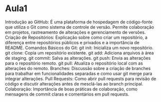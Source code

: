 # Aula1
Introdução ao GitHub: É uma plataforma de hospedagem de código-fonte que utiliza o Git como sistema de controle de versão. Permite colaboração em projetos, rastreamento de alterações e gerenciamento de versões.
Criação de Repositórios: Explicação sobre como criar um repositório, a diferença entre repositórios públicos e privados e a importância de README.
Comandos Básicos do Git:
git init: Inicializa um novo repositório.
git clone: Copia um repositório existente.
git add: Adiciona arquivos à área de staging.
git commit: Salva as alterações.
git push: Envia as alterações para o repositório remoto.
git pull: Atualiza o repositório local com as alterações do remoto.
Branches: Discussão sobre a criação de branches para trabalhar em funcionalidades separadas e como usar git merge para integrar alterações.
Pull Requests: Como abrir pull requests para revisão de código e discutir alterações antes de mesclá-las ao branch principal.
Colaboração: Importância de boas práticas de colaboração, como mensagens de commit claras e comentários em pull requests.
